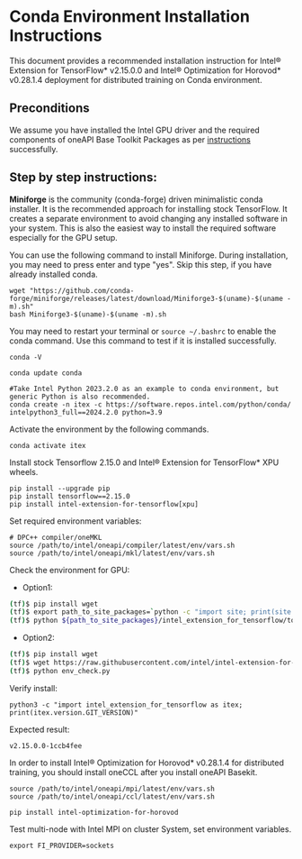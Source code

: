 # Conda Environment Installation Instructions

This document provides a recommended installation instruction for Intel® Extension for TensorFlow* v2.15.0.0 and Intel® Optimization for Horovod* v0.28.1.4 deployment for distributed training on Conda environment.

## Preconditions
We assume you have installed the Intel GPU driver and the required components of oneAPI Base Toolkit Packages as per [instructions](../install_for_xpu.md#install_oneapi_base_toolkit_packages) successfully.


## Step by step instructions:

**Miniforge** is the community (conda-forge) driven minimalistic conda installer. It is the recommended approach for installing stock TensorFlow. It creates a separate environment to avoid changing any installed software in your system. This is also the easiest way to install the required software especially for the GPU setup.

You can use the following command to install Miniforge. During installation, you may need to press enter and type "yes". Skip this step, if you have already installed conda.

```
wget "https://github.com/conda-forge/miniforge/releases/latest/download/Miniforge3-$(uname)-$(uname -m).sh"
bash Miniforge3-$(uname)-$(uname -m).sh
```

You may need to restart your terminal or `source ~/.bashrc` to enable the conda command. Use this command to test if it is installed successfully.
```
conda -V
```

```
conda update conda

#Take Intel Python 2023.2.0 as an example to conda environment, but generic Python is also recommended.
conda create -n itex -c https://software.repos.intel.com/python/conda/ intelpython3_full==2024.2.0 python=3.9
```

Activate the environment by the following commands.
```
conda activate itex
```
Install stock Tensorflow 2.15.0 and Intel® Extension for TensorFlow* XPU wheels.
```
pip install --upgrade pip
pip install tensorflow==2.15.0
pip install intel-extension-for-tensorflow[xpu]
```

Set required environment variables:

```
# DPC++ compiler/oneMKL
source /path/to/intel/oneapi/compiler/latest/env/vars.sh
source /path/to/intel/oneapi/mkl/latest/env/vars.sh
```

Check the environment for GPU:
* Option1:
```bash
(tf)$ pip install wget
(tf)$ export path_to_site_packages=`python -c "import site; print(site.getsitepackages()[0])"`
(tf)$ python ${path_to_site_packages}/intel_extension_for_tensorflow/tools/python/env_check.py
```

* Option2:
```bash
(tf)$ pip install wget
(tf)$ wget https://raw.githubusercontent.com/intel/intel-extension-for-tensorflow/main/tools/python/env_check.py
(tf)$ python env_check.py
```

Verify install:
```
python3 -c "import intel_extension_for_tensorflow as itex; print(itex.version.GIT_VERSION)"
```
Expected result:
```
v2.15.0.0-1ccb4fee
```

In order to install Intel® Optimization for Horovod* v0.28.1.4 for distributed training, you should install oneCCL after you install oneAPI Basekit.

```
source /path/to/intel/oneapi/mpi/latest/env/vars.sh
source /path/to/intel/oneapi/ccl/latest/env/vars.sh

pip install intel-optimization-for-horovod
```

Test multi-node with Intel MPI on cluster System, set environment variables.
```
export FI_PROVIDER=sockets
```
